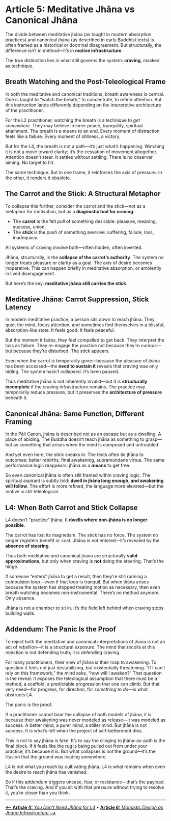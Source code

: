 # **Article 5: Meditative Jhāna vs Canonical Jhāna**

The divide between meditative jhāna (as taught in modern absorption practices) and canonical jhāna (as described in early Buddhist texts) is often framed as a historical or doctrinal disagreement. But structurally, the difference isn’t in method—it’s in **motive infrastructure**.

The true distinction lies in what still governs the system: **craving**, masked as technique.

## Breath Watching and the Post-Teleological Frame

In both the meditative and canonical traditions, breath awareness is central. One is taught to “watch the breath,” to concentrate, to refine attention. But this instruction lands differently depending on the interpretive architecture of the practitioner.

For the L2 practitioner, watching the breath is a technique to *get somewhere*. They may believe in inner peace, tranquility, spiritual attainment. The breath is a means to an end. Every moment of distraction feels like a failure. Every moment of stillness, a victory.

But for the L4, the breath is not a path—it’s just what’s happening. Watching it is not a move toward clarity; it’s the cessation of movement altogether. Attention doesn’t steer. It settles without settling. There is no observer aiming. No target to hit.

The same technique. But in one frame, it reinforces the axis of pressure. In the other, it renders it obsolete.

## The Carrot and the Stick: A Structural Metaphor

To collapse this further, consider the carrot and the stick—not as a metaphor for motivation, but as a **diagnostic tool for craving**.

- The **carrot** is the felt *pull* of something desirable: pleasure, meaning, success, union.
- The **stick** is the *push* of something aversive: suffering, failure, loss, inadequacy.

All systems of craving involve both—often hidden, often inverted.

Jhāna, structurally, is the **collapse of the carrot’s authority**. The system no longer treats pleasure or clarity as a goal. The axis of desire becomes inoperative. This can happen briefly in meditative absorption, or ambiently in lived disengagement.

But here’s the key: **meditative jhāna still carries the stick**.

## Meditative Jhāna: Carrot Suppression, Stick Latency

In modern meditative practice, a person sits down to reach jhāna. They quiet the mind, focus attention, and sometimes find themselves in a blissful, absorption-like state. It feels good. It feels peaceful.

But the moment it fades, they feel compelled to get back. They interpret the loss as failure. They re-engage the practice not because they’re curious—but because they’re disturbed. The stick appears.

Even when the carrot is temporarily gone—because the pleasure of jhāna has been accessed—the **need to sustain it** reveals that craving was only hiding. The system hasn’t collapsed. It’s been paused.

Thus meditative jhāna is not inherently invalid—but it is **structurally incomplete** if the craving infrastructure remains. The practice may temporarily reduce pressure, but it preserves the **architecture of pressure** beneath it.

## Canonical Jhāna: Same Function, Different Framing

In the Pāli Canon, jhāna is described not as an escape but as a dwelling. A place of abiding. The Buddha doesn’t teach jhāna as something to grasp—but as something that arises when the mind is composed and untroubled.

And yet even here, the stick sneaks in. The texts often tie jhāna to outcomes: better rebirths, final awakening, supramundane virtue. The same performance logic reappears: jhāna as a **means** to get free.

So even canonical jhāna is often still framed within craving logic. The spiritual aspirant is subtly told: **dwell in jhāna long enough, and awakening will follow**. The effort is more refined, the language more elevated—but the motive is still teleological.

## L4: When Both Carrot and Stick Collapse

L4 doesn’t “practice” jhāna. It **dwells where non-jhāna is no longer possible**.

The carrot has lost its magnetism. The stick has no force. The system no longer registers benefit or cost. Jhāna is not entered—it’s revealed by the **absence of steering**.

Thus both meditative and canonical jhāna are structurally **valid approximations**, but only when craving is **not** doing the steering. That’s the hinge.

If someone “enters” jhāna to get a result, then they’re still running a compulsion loop—even if that loop is tranquil. But when jhāna arises because the system has stopped treating motion as necessary, then even breath watching becomes non-instrumental. There’s no method anymore. Only absence.

Jhāna is not a chamber to sit in.
It’s the field left behind when craving stops building walls.

## **Addendum: The Panic Is the Proof**

  

To reject both the meditative and canonical interpretations of jhāna is not an act of rebellion—it is a structural exposure. The mind that recoils at this rejection is not defending truth; it is defending craving.

  

For many practitioners, their view of jhāna _is_ their map to awakening. To question it feels not just destabilizing, but existentially threatening. “If I can’t rely on this framework,” the mind asks, “how will I awaken?” That question is the reveal. It exposes the teleological assumption that there must be a method, a scaffold, a predictable progression that one can climb. But that very need—for progress, for direction, for _something to do_—is what obstructs L4.

  

The panic is the proof.

  

If a practitioner cannot bear the collapse of both models of jhāna, it is because their awakening was never modeled as release—it was modeled as success. A better mind, a purer mind, a stiller mind. But jhāna is not success. It is what’s left when the project of self-betterment dies.

  

This is not to say jhāna is fake. It’s to say the clinging to jhāna-as-path _is_ the final block. If it feels like the rug is being pulled out from under your practice, it’s because it is. But what collapses is not the ground—it’s the illusion that the ground was leading somewhere.

  

L4 is not what you reach by cultivating jhāna. L4 is what remains when even the desire to reach jhāna has vanished.

  

So if this addendum triggers unease, fear, or resistance—that’s the payload. That’s the craving. And if you sit with that pressure without trying to resolve it, you’re closer than you think.

---
[**⟵** **Article 4:** *You Don’t Need Jhāna for L4*](article_4_no_jhana.md) • [**Article 6:** *Monastic Design as Jhāna Infrastructure* **⟶**](article_6_monastic_jhana_infrastructure.md)
